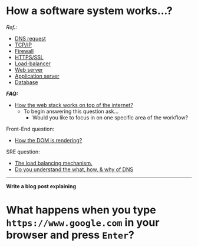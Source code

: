How a software system works...?
================================

*Ref.:*

* [DNS request]()
* [TCP/IP]()
* [Firewall]()
* [HTTPS/SSL]()
* [Load-balancer]()
* [Web server]()
* [Application server]()
* [Database]()


***FAQ:***
* [How the web stack works on top of the internet?]()
  - To begin answering this question ask...
    + Would you like to focus in on one specific area of the workflow?

Front-End question:
* [How the DOM is rendering?]()

SRE question:
* [The load balancing mechanism.]()
* [Do you understand the what, how, & why of DNS]()

----------
__Write a blog post explaining__

What happens when you type `https://www.google.com` in your browser and press `Enter`?
============

